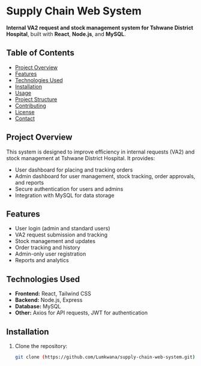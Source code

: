 # Supply Chain Web System

**Internal VA2 request and stock management system for Tshwane District Hospital**, built with **React**, **Node.js**, and **MySQL**.

## Table of Contents
- [Project Overview](#project-overview)
- [Features](#features)
- [Technologies Used](#technologies-used)
- [Installation](#installation)
- [Usage](#usage)
- [Project Structure](#project-structure)
- [Contributing](#contributing)
- [License](#license)
- [Contact](#contact)

## Project Overview
This system is designed to improve efficiency in internal requests (VA2) and stock management at Tshwane District Hospital. It provides:

- User dashboard for placing and tracking orders
- Admin dashboard for user management, stock tracking, order approvals, and reports
- Secure authentication for users and admins
- Integration with MySQL for data storage

## Features
- User login (admin and standard users)
- VA2 request submission and tracking
- Stock management and updates
- Order tracking and history
- Admin-only user registration
- Reports and analytics

## Technologies Used
- **Frontend:** React, Tailwind CSS  
- **Backend:** Node.js, Express  
- **Database:** MySQL  
- **Other:** Axios for API requests, JWT for authentication

## Installation
1. Clone the repository:
   ```bash
   git clone (https://github.com/Lumkwana/supply-chain-web-system.git)

